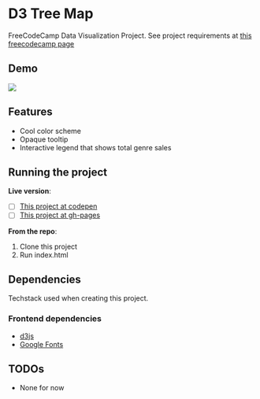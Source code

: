 # D3 Tree Map

FreeCodeCamp Data Visualization Project.
See project requirements at [this freecodecamp page](https://www.freecodecamp.org/learn/data-visualization/data-visualization-projects/visualize-data-with-a-treemap-diagram)

## Demo

![](https://github.com/gurugu-fcc-projects/FCC__d3-tree-map/blob/master/fcc__d3_tree-map.gif)

## Features

- Cool color scheme
- Opaque tooltip
- Interactive legend that shows total genre sales

## Running the project

**Live version**:

- [ ] [This project at codepen](https://codepen.io/GuRuGu/full/zYZWRVW)
- [ ] [This project at gh-pages](https://gurugu-fcc-projects.github.io/FCC_d3-tree-map/)

**From the repo**:

1. Clone this project
2. Run index.html

## Dependencies

Techstack used when creating this project.

### Frontend dependencies

- [d3js](https://d3js.org/)
- [Google Fonts](https://fonts.google.com/)

## TODOs

- None for now
